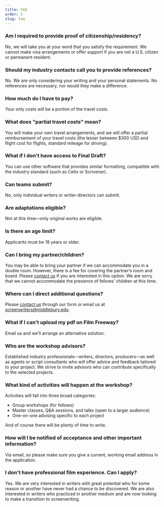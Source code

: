 ```yaml
---
title: FAQ
order: 5
slug: faq
---
```



### Am I required to provide proof of citizenship/residency?

No, we will take you at your word  that you satisfy the requirement. We cannot make visa arrangements or offer support if you are not a U.S. citizen or permanent resident.


### Should my industry contacts call you to provide references?

No. We are only considering your writing and your personal statements. No references are necessary, nor would they make a difference.


### How much do I have to pay?

Your only costs will be a portion of the travel costs.


### What does "partial travel costs" mean?

You will make your own travel arrangements, and we will offer a partial reimbursement of your travel costs (the lesser between $300 USD and flight cost for flights, standard mileage for driving).

### What if I don't have access to Final Draft?

You can use other software that provides similar formatting, compatible with the industry standard (such as Celtx or Scrivener).

### Can teams submit?

No, only individual writers or writer-directors can submit.

### Are adaptations eligible?

Not at this time&mdash;only original works are eligible.

### Is there an age limit?

Applicants must be 18 years or older.

### Can I bring my partner/children?

You may be able to bring your partner if we can accommodate you in a double room. However, there is a fee for covering the partner’s room and board. Please [contact us](https://forms.middlebury.edu/offices/news/middlebury-script-lab) if you are interested in this option. We are sorry that we cannot accommodate the presence of fellows’ children at this time.
   

### Where can I direct additional questions?

Please [contact us](https://forms.middlebury.edu/offices/news/middlebury-script-lab) through our form or email us at [screenwriters@middlebury.edu](mailto:screenwriters@middlebury.edu).

### What if I can't upload my pdf on Film Freeway?

Email us and we’ll arrange an alternative solution.

<!-- (the next two FAQ's should go away or the information should live elsewhere) -->

### Who are the workshop advisors?

Established industry professionals&mdash;writers, directors, producers&mdash;as well as agents or script consultants who will offer advice and feedback tailored to your project. We strive to invite advisors who can contribute specifically to the selected projects.

### What kind of activities will happen at the workshop?

Activities will fall into three broad categories:

- Group workshops (for fellows)
- Master classes, Q&A sessions, and talks (open to a larger audience)
- One-on-one advising specific to each project

And of course there will be plenty of time to write.

### How will I be notified of acceptance and other important information?

Via email, so please make sure you give a current, working email address in the application.

<!-- (the next FAQ can go away) -->

### I don't have professional film experience. Can I apply? 

Yes. We are very interested in writers with great potential who for some reason or another have never had a chance to be discovered. We are also interested in writers who practiced in another medium and are now looking to make a transition to screenwriting.

